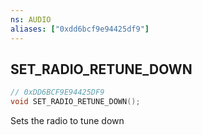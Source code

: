 ```yaml
---
ns: AUDIO
aliases: ["0xdd6bcf9e94425df9"]
---
```

## SET_RADIO_RETUNE_DOWN

```c
// 0xDD6BCF9E94425DF9
void SET_RADIO_RETUNE_DOWN();
```

Sets the radio to tune down

